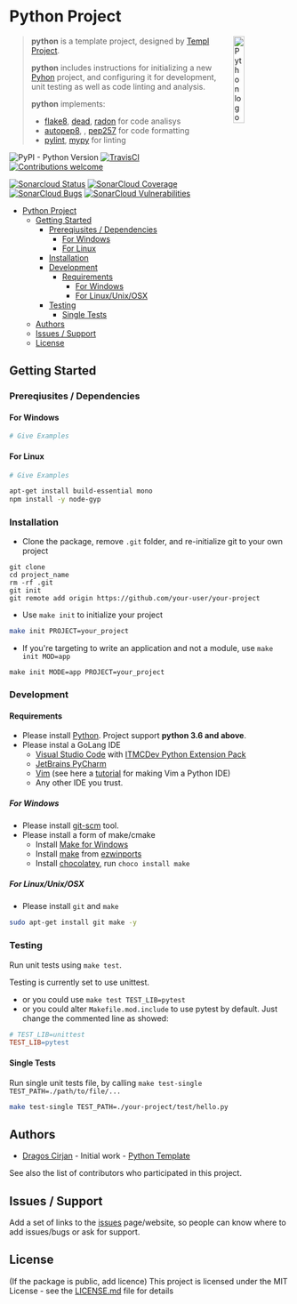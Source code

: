 # Python Project

<img alt="Python logo" src="https://github.com/templ-project/python/blob/master/python_logo.png?raw=true" width="20%" align="right" />

> **python** is a template project, designed by [Templ Project](http://templ-project.github.io).
>
> **python** includes instructions for initializing a new [Pyhon](https://python.org) project, and configuring it for
> development, unit testing as well as code linting and analysis.
>
> **python** implements:
>
> - [flake8](https://gitlab.com/pycqa/flake8), [dead](https://github.com/asottile/dead), [radon](https://github.com/yunojuno/pre-commit-xenon) for code analisys
> - [autopep8](https://github.com/hhatto/autopep8), , [pep257](https://github.com/FalconSocial/pre-commit-mirrors-pep257) for code formatting
> - [pylint](https://github.com/PyCQA/pylint), [mypy](https://github.com/pre-commit/mirrors-mypy) for linting


![PyPI - Python Version](https://img.shields.io/badge/python-3.6%7C3.7%7C3.8%7C%2B-brightgreen)
[![TravisCI](https://travis-ci.org/templ-project/go.svg?branch=master)](https://travis-ci.org/templ-project/go)
[![Contributions welcome](https://img.shields.io/badge/contributions-welcome-brightgreen.svg?style=flat)](https://github.com/templ-project/go/issues)

<!-- [![CircleCI](https://circleci.com/gh/templ-project/go.svg?style=shield)](https://circleci.com/gh/templ-project/go) -->

[![Sonarcloud Status](https://sonarcloud.io/api/project_badges/measure?project=templ-project_python&metric=alert_status)](https://sonarcloud.io/dashboard?id=templ-project_python)
[![SonarCloud Coverage](https://sonarcloud.io/api/project_badges/measure?project=templ-project_python&metric=coverage)](https://sonarcloud.io/component_measures/metric/coverage/list?id=templ-project_python)
[![SonarCloud Bugs](https://sonarcloud.io/api/project_badges/measure?project=templ-project_python&metric=bugs)](https://sonarcloud.io/component_measures/metric/reliability_rating/list?id=templ-project_python)
[![SonarCloud Vulnerabilities](https://sonarcloud.io/api/project_badges/measure?project=templ-project_python&metric=vulnerabilities)](https://sonarcloud.io/component_measures/metric/security_rating/list?id=templ-project_python)

<!--
[![Donate to this project using Patreon](https://img.shields.io/badge/patreon-donate-yellow.svg)](https://patreon.com/dragoscirjan)
[![Donate to this project using Paypal](https://img.shields.io/badge/paypal-donate-yellow.svg)](https://www.paypal.com/cgi-bin/webscr?cmd=_s-xclick&hosted_button_id=UMMN8JPLVAUR4&source=url)
[![Donate to this project using Flattr](https://img.shields.io/badge/flattr-donate-yellow.svg)](https://flattr.com/profile/balupton)
[![Donate to this project using Liberapay](https://img.shields.io/badge/liberapay-donate-yellow.svg)](https://liberapay.com/dragoscirjan)
[![Donate to this project using Thanks App](https://img.shields.io/badge/thanksapp-donate-yellow.svg)](https://givethanks.app/donate/npm/badges)
[![Donate to this project using Boost Lab](https://img.shields.io/badge/boostlab-donate-yellow.svg)](https://boost-lab.app/dragoscirjan/badges)
[![Donate to this project using Buy Me A Coffee](https://img.shields.io/badge/buy%20me%20a%20coffee-donate-yellow.svg)](https://buymeacoffee.com/balupton)
[![Donate to this project using Open Collective](https://img.shields.io/badge/open%20collective-donate-yellow.svg)](https://opencollective.com/dragoscirjan)
[![Donate to this project using Cryptocurrency](https://img.shields.io/badge/crypto-donate-yellow.svg)](https://dragoscirjan.me/crypto)
[![Donate to this project using Paypal](https://img.shields.io/badge/paypal-donate-yellow.svg)](https://dragoscirjan.me/paypal)
[![Buy an item on our wishlist for us](https://img.shields.io/badge/wishlist-donate-yellow.svg)](https://dragoscirjan.me/wishlist)
-->

<!-- TOC -->

- [Python Project](#python-project)
  - [Getting Started](#getting-started)
    - [Prereqiusites / Dependencies](#prereqiusites--dependencies)
      - [For Windows](#for-windows)
      - [For Linux](#for-linux)
    - [Installation](#installation)
    - [Development](#development)
      - [Requirements](#requirements)
        - [For Windows](#for-windows-1)
        - [For Linux/Unix/OSX](#for-linuxunixosx)
    - [Testing](#testing)
      - [Single Tests](#single-tests)
  - [Authors](#authors)
  - [Issues / Support](#issues--support)
  - [License](#license)

<!-- /TOC -->

## Getting Started

### Prereqiusites / Dependencies

#### For Windows

```powershell
# Give Examples
```

#### For Linux

```bash
# Give Examples

apt-get install build-essential mono
npm install -y node-gyp
```

### Installation

- Clone the package, remove `.git` folder, and re-initialize git to your own project

```
git clone 
cd project_name
rm -rf .git
git init
git remote add origin https://github.com/your-user/your-project
```

- Use `make init` to initialize your project

```bash
make init PROJECT=your_project
```

- If you're targeting to write an application and not a module, use `make init MOD=app`

```
make init MODE=app PROJECT=your_project
```

### Development

#### Requirements

- Please install [Python](https://python.org). Project support **python 3.6 and above**.
- Please instal a GoLang IDE
  - [Visual Studio Code](https://code.visualstudio.com/) with [ITMCDev Python Extension Pack](https://marketplace.visualstudio.com/items?itemName=itmcdev.python-extension-pack)
  - [JetBrains PyCharm](https://www.jetbrains.com/pycharm/)
  - [Vim](https://www.vim.org/) (see here a [tutorial](https://www.fullstackpython.com/vim.html) for making Vim a Python IDE)
  - Any other IDE you trust.

##### For Windows

- Please install [git-scm](https://git-scm.com/download/win) tool.
- Please install a form of make/cmake
  - Install [Make for Windows](http://gnuwin32.sourceforge.net/packages/make.htm)
  - Install [make](https://sourceforge.net/projects/ezwinports/files/) from [ezwinports](https://sourceforge.net/projects/ezwinports/files/)
  - Install [chocolatey](https://chocolatey.org/), run `choco install make`
  <!-- - Install [Visual Studio Community](https://visualstudio.microsoft.com/vs/community/)
    - You will find it under `C:\Program Files (x86)\Microsoft Visual Studio\2019\Community\VC\Tools\MSVC\14.25.28610\bin\Hostx64` -->

##### For Linux/Unix/OSX

- Please install `git` and `make`

```bash
sudo apt-get install git make -y
```

### Testing

Run unit tests using `make test`.

Testing is currently set to use unittest.

- or you could use `make test TEST_LIB=pytest`
- or you could alter `Makefile.mod.include` to use pytest by default. Just change the commented line as showed:

```makefile
# TEST_LIB=unittest
TEST_LIB=pytest
```

#### Single Tests

Run single unit tests file, by calling `make test-single TEST_PATH=./path/to/file/...`

```bash
make test-single TEST_PATH=./your-project/test/hello.py
```

## Authors

- [Dragos Cirjan](mailto:dragos.cirjan@gmail.com) - Initial work - [Python Template](/templ-project/python)

See also the list of contributors who participated in this project.

## Issues / Support

Add a set of links to the [issues](/templ-project/python/issues) page/website, so people can know where to add issues/bugs or ask for support.

## License

(If the package is public, add licence)
This project is licensed under the MIT License - see the [LICENSE.md](LICENSE.md) file for details
